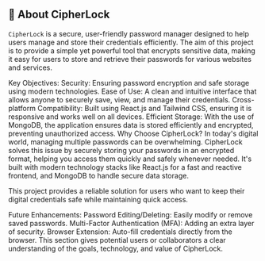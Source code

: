 ## 🔐 About CipherLock
`CipherLock` is a secure, user-friendly password manager designed to help users manage and store their credentials efficiently. The aim of this project is to provide a simple yet powerful tool that encrypts sensitive data, making it easy for users to store and retrieve their passwords for various websites and services.

Key Objectives:
Security: Ensuring password encryption and safe storage using modern technologies.
Ease of Use: A clean and intuitive interface that allows anyone to securely save, view, and manage their credentials.
Cross-platform Compatibility: Built using React.js and Tailwind CSS, ensuring it is responsive and works well on all devices.
Efficient Storage: With the use of MongoDB, the application ensures data is stored efficiently and encrypted, preventing unauthorized access.
Why Choose CipherLock?
In today's digital world, managing multiple passwords can be overwhelming. CipherLock solves this issue by securely storing your passwords in an encrypted format, helping you access them quickly and safely whenever needed. It's built with modern technology stacks like React.js for a fast and reactive frontend, and MongoDB to handle secure data storage.

This project provides a reliable solution for users who want to keep their digital credentials safe while maintaining quick access.

Future Enhancements:
Password Editing/Deleting: Easily modify or remove saved passwords.
Multi-Factor Authentication (MFA): Adding an extra layer of security.
Browser Extension: Auto-fill credentials directly from the browser.
This section gives potential users or collaborators a clear understanding of the goals, technology, and value of CipherLock.
